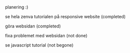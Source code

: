 planering :)


se hela zenva tutorialen på responsive website (completed)

göra websidan (completed)

fixa problemet med websidan (not done)

se javascript tutorial (not begone)
